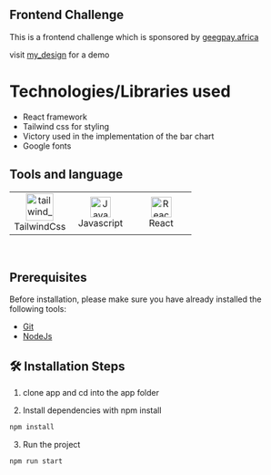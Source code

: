 ## Frontend Challenge

This is a frontend challenge which is sponsored by [geegpay.africa](https://geegpay.africa)

visit [my_design](https://frontend-challenge-flame.vercel.app/) for a demo

# Technologies/Libraries used

- React framework
- Tailwind css for styling
- Victory used in the implementation of the bar chart
- Google fonts

## Tools and language

<table>
	 <tbody>
  <tr> 
   
   <td align="Center" width="33.33%">
        <a href="https://developer.mozilla.org/en-US/docs/Web/CSS" target="_blank" rel="noreferrer"><img width="48" height="48" src="https://img.icons8.com/fluency/48/tailwind_css.png" alt="tailwind_css"/></a>
	<br>TailwindCss
    </td> 
  <td align="Center" width="33.33%">
	  <a href="https://developer.mozilla.org/en-US/docs/Web/JavaScript" target="_blank" rel="noreferrer"><img src="https://img.icons8.com/color/48/000000/javascript--v1.png" width="36" height="36" alt="Javascript" /></a>
	<br>Javascript
    </td>   
      <td align="Center" width="33.33%">
	  <a href="https://reactjs.org/" target="_blank" rel="noreferrer"><img src="https://img.icons8.com/color/48/000000/react-native.png" width="36" height="36" alt="React" /></a>
	<br>React
    </td>  
	  </tr>
</tbody>
  </table>
	
<br>

## Prerequisites

Before installation, please make sure you have already installed the following tools:

- [Git](https://git-scm.com/downloads)
- [NodeJs](https://nodejs.org/en/download/)

## 🛠️ Installation Steps

1. clone app and cd into the app folder

2. Install dependencies with npm install

```bash
npm install
```

3. Run the project

```bash
npm run start
```

